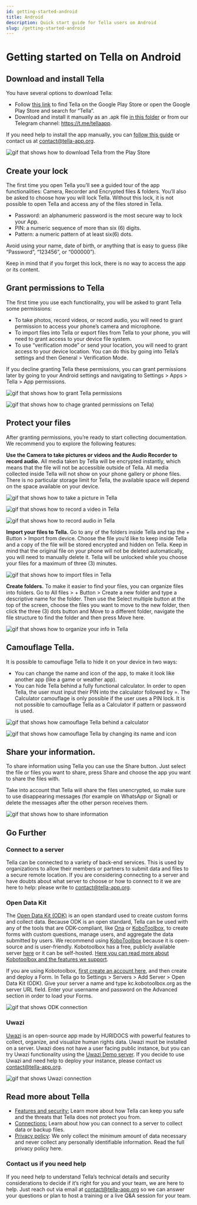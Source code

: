 ```yaml
---
id: getting-started-android
title: Android
description: Quick start guide for Tella users on Android
slug: /getting-started-android
---
```


# Getting started on Tella on Android

## Download and install Tella

You have several options to download Tella:
- Follow [this link](https://play.google.com/store/apps/details?id=org.hzontal.tella&hl=en&gl=US&pli=1) to find Tella on the Google Play Store or open the Google Play Store and search for “Tella”.
- Download and install it manually as an .apk file [in this folder](https://web.tresorit.com/l/JgMjK#FV9IoIZdDxwAUPqtupJzsQ) or from our Telegram channel: https://t.me/tellaapp. 

If you need help to install the app manually, you can [follow this guide](https://todo.com) or contact us at contact@tella-app.org.

![gif that shows how to download Tella from the Play Store](/img/getting-started/android/find-tella.gif "find and download gif")


## Create your lock 

The first time you open Tella you’ll see a guided tour of the app functionalities: Camera, Recorder and Encrypted files & folders. You’ll also be asked to choose how you will lock Tella. Without this lock, it is not possible to open Tella and access any of the files stored in Tella. 
- Password: an alphanumeric password is the most secure way to lock your App.
- PIN: a numeric sequence of more than six (6) digits.
- Pattern: a numeric pattern of at least six(6) dots.

Avoid using your name, date of birth, or anything that is easy to guess (like “Password”, “123456”, or “000000”).

Keep in mind that if you forget this lock, there is no way to access the app or its content.
 








## Grant permissions to Tella
The first time you use each functionality, you will be asked to grant Tella some permissions:
- To take photos, record videos, or record audio, you will need to grant permission to access your phone’s camera and microphone.
- To import files into Tella or export files from Tella to your phone, you will need to grant access to your device file system.
- To use “verification mode” or send your location, you will need to grant access to your device location. You can do this by going into Tella’s settings and then General > Verification Mode.

If you decline granting Tella these permissions, you can grant permissions later by going to your Android settings and navigating to Settings > Apps > Tella > App permissions.

![gif that shows how to grant Tella permissions](/img/getting-started/android/permissions.gif "grating permission gif")


![gif that shows how to chage granted permissions on Tella)](/img/getting-started/android/permissions-change.gif "change the granted permission")



## Protect your files
After granting permissions, you’re ready to start collecting documentation. We recommend you to explore the following features:

**Use the Camera to take pictures or videos and the Audio Recorder to record audio.** All media taken by Tella will be encrypted instantly, which means that the file will not be accessible outside of Tella. All media collected inside Tella will not show on your phone gallery or phone files. There is no particular storage limit for Tella, the available space will depend on the space available on your device. 

![gif that shows how to take a picture in Tella](/img/getting-started/android/picture.gif "take a picture in Tella")

![gif that shows how to record a video in Tella](/img/getting-started/android/video.gif "video recording in Tella")

![gif that shows how to record audio in Tella](/img/getting-started/android/audio.gif "audio recording in Tella")



**Import your files to Tella.** Go to any of the folders inside Tella and tap the + Button > Import from device. Choose the file you’d like to keep inside Tella and a copy of the file will be stored encrypted and hidden on Tella. Keep in mind that the original file on your phone will not be deleted automatically, you will need to manually delete it. Tella will be unlocked while you choose your files for a maximum of three (3) minutes.

![gif that shows how to import files in Tella](/img/getting-started/android/import.gif "import files in Tella")





**Create folders.** To make it easier to find your files, you can organize files into folders. Go to All files > + Button > Create a new folder and type a descriptive name for the folder. Then use the Select multiple button at the top of the screen, choose the files you want to move to the new folder, then click the three (3) dots button and Move to a different folder, navigate the file structure to find the folder and then press Move here. 

![gif that shows how to organize your info in Tella](/img/getting-started/android/folders-rename.gif "organize files in Tella")









## Camouflage Tella.
It is possible to camouflage Tella to hide it on your device in two ways:
- You can change the name and icon of the app, to make it look like another app (like a game or weather app).
- You can hide Tella behind a fully functional calculator. In order to open Tella, the user must input their PIN into the calculator followed by =. The Calculator camouflage is only possible if the user uses a PIN lock. It is not possible to camouflage Tella as a Calculator if pattern or password is used.

![gif that shows how camouflage Tella behind a calculator](/img/getting-started/android/camouflage-calc.gif "camouflage Tella with a calculator")

![gif that shows how camouflage Tella by changing its name and icon](/img/getting-started/android/camouflage-icon.gif "camouflage Tella changing its icon")


## Share your information. 
To share information using Tella you can use the Share button. Just select the file or files you want to share, press Share and choose the app you want to share the files with. 

Take into account that Tella will share the files unencrypted, so make sure to use disappearing messages (for example on WhatsApp or Signal) or delete the messages after the other person receives them.

![gif that shows how to share information](/img/getting-started/android/share.gif "share information with third party apps")



## Go Further
### Connect to a server
Tella can be connected to a variety of back-end services. This is used by organizations to allow their members or partners to submit data and files to a secure remote location. If you are considering connecting to a server and have doubts about what server to choose or how to connect to it we are here to help: please write to contact@tella-app.org.



### Open Data Kit

The [Open Data Kit (ODK)](https://getodk.org/) is an open standard used to create custom forms and collect data. Because ODK is an open standard, Tella can be used with any of the tools that are ODK-compliant, like [Ona](https://ona.io/home/) or [KoboToolbox](https://www.kobotoolbox.org/), to create forms with custom questions, manage users, and aggregate the data submitted by users. We recommend using [KoboToolbox](https://www.kobotoolbox.org/) because it is open-source and is user-friendly. Kobotoolbox has a free, publicly available server [here](https://kf.kobotoolbox.org/) or it can be self-hosted. [Here you can read more about Kobotoolbox and the features we support](https://tella.slite.com/app/docs/r7vxebjDQ3TAWE).

If you are using Kobotoolbox, [first create an account here](https://kf.kobotoolbox.org/accounts/login/), and then create and deploy a Form. In Tella go to Settings > Servers > Add Server > Open Data Kit (ODK). Give your server a name and type kc.kobotoolbox.org as the server URL field.  Enter your username and password on the Advanced section in order to load your Forms.

![gif that shows ODK connection](/img/getting-started/android/kobo.gif "ODK connection")

### Uwazi
[Uwazi](https://uwazi.io/) is an open-source app made by HURIDOCS with powerful features to collect, organize, and visualize human rights data. Uwazi must be installed on a server. Uwazi does not have a user facing public instance, but you can try Uwazi functionality using the [Uwazi Demo server](https://demo.uwazi.io/). If you decide to use Uwazi and need help to deploy your instance, please contact us contact@tella-app.org.

![gif that shows Uwazi connection](/img/getting-started/android/uwazi.gif "Uwazi connection")






## Read more about Tella
- [Features and security:](/security-and-privacy) Learn more about how Tella can keep you safe and the threats that Tella does not protect you from.
- [Connections:](/getting-started-android#connect-to-a-server) Learn about how you can connect to a server to collect data or backup files.
- [Privacy policy](https://docs.tella-app.org/p/U-EOn57whEMiwr/Tella-Privacy-Policy): We only collect the minimum amount of data necessary and never collect any personally identifiable information. Read the full privacy policy here.

### Contact us if you need help
If you need help to understand Tella’s technical details and security considerations to decide if it’s right for you and your team, we are here to help. Just reach out via email at contact@tella-app.org so we can answer your questions or plan to host a training or a live Q&A session for your team.
